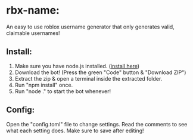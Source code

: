 # **rbx-name:**
An easy to use roblox username generator that only generates valid, claimable usernames!

## **Install:**
1. Make sure you have node.js installed. ([install here](https://nodejs.org))
2. Download the bot! (Press the green "Code" button & "Download ZIP")
3. Extract the zip & open a terminal inside the extracted folder.
4. Run "npm install" once.
5. Run "node ." to start the bot whenever!

## **Config:**
Open the "config.toml" file to change settings.
Read the comments to see what each setting does.
Make sure to save after editing!
